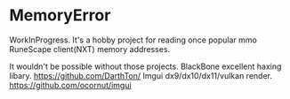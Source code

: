 # MemoryError
WorkInProgress.
It's a hobby project for reading once popular mmo RuneScape client(NXT) memory addresses.

It wouldn't be possible without those projects.
BlackBone excellent haxing libary.
https://github.com/DarthTon/
Imgui dx9/dx10/dx11/vulkan render.
https://github.com/ocornut/imgui
